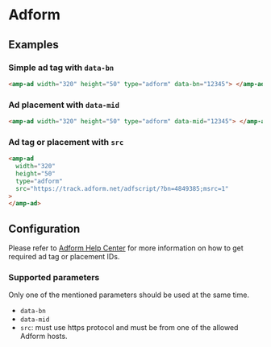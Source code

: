 <!---
Copyright 2015 The AMP HTML Authors. All Rights Reserved.

Licensed under the Apache License, Version 2.0 (the "License");
you may not use this file except in compliance with the License.
You may obtain a copy of the License at

      http://www.apache.org/licenses/LICENSE-2.0

Unless required by applicable law or agreed to in writing, software
distributed under the License is distributed on an "AS-IS" BASIS,
WITHOUT WARRANTIES OR CONDITIONS OF ANY KIND, either express or implied.
See the License for the specific language governing permissions and
limitations under the License.
-->

# Adform

## Examples

### Simple ad tag with `data-bn`

```html
<amp-ad width="320" height="50" type="adform" data-bn="12345"> </amp-ad>
```

### Ad placement with `data-mid`

```html
<amp-ad width="320" height="50" type="adform" data-mid="12345"> </amp-ad>
```

### Ad tag or placement with `src`

```html
<amp-ad
  width="320"
  height="50"
  type="adform"
  src="https://track.adform.net/adfscript/?bn=4849385;msrc=1"
>
</amp-ad>
```

## Configuration

Please refer to [Adform Help Center](https://www.adform.com) for more
information on how to get required ad tag or placement IDs.

### Supported parameters

Only one of the mentioned parameters should be used at the same time.

-   `data-bn`
-   `data-mid`
-   `src`: must use https protocol and must be from one of the
    allowed Adform hosts.
